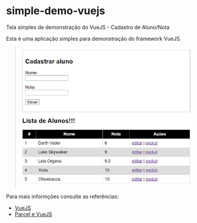 # simple-demo-vuejs
Tela simples de demonstração do VueJS - Cadastro de Aluno/Nota


Esta é uma aplicação simples para demonstração do framework VueJS.

> ![App com VueJS](./assets/vuejs.png)


Para mais informções consulte as referências:

- [VueJS](https://vuejs.org/v2/guide/)
- [Parcel e VueJS](https://parceljs.org/vue.html)